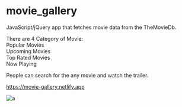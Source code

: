 # movie_gallery

JavaScript/jQuery app that fetches movie data from the TheMovieDb.

There are 4 Category of Movie: <br>
Popular Movies <br>
Upcoming Movies <br>
Top Rated Movies <br>
Now Playing

People can search for the any movie and watch the trailer.

<a href=" https://movie-gallery.netlify.app"> https://movie-gallery.netlify.app <a> <br>


![a](https://user-images.githubusercontent.com/59448862/96346884-db03b180-10a6-11eb-93bc-ced0e54a0a9a.PNG)
